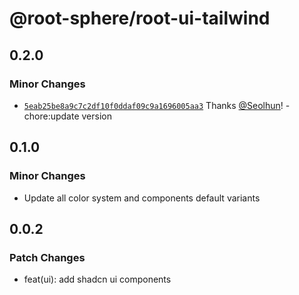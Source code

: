 # @root-sphere/root-ui-tailwind

## 0.2.0

### Minor Changes

- [`5eab25be8a9c7c2df10f0ddaf09c9a1696005aa3`](https://github.com/root-sphere/root-ui/commit/5eab25be8a9c7c2df10f0ddaf09c9a1696005aa3) Thanks [@Seolhun](https://github.com/Seolhun)! - chore:update version

## 0.1.0

### Minor Changes

- Update all color system and components default variants

## 0.0.2

### Patch Changes

- feat(ui): add shadcn ui components
